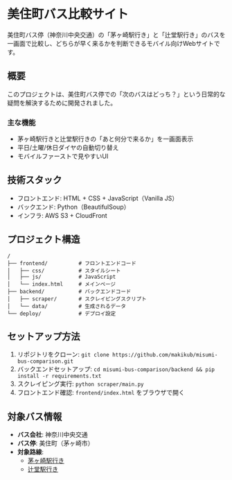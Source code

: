 # 美住町バス比較サイト

美住町バス停（神奈川中央交通）の「茅ヶ崎駅行き」と「辻堂駅行き」のバスを一画面で比較し、どちらが早く来るかを判断できるモバイル向けWebサイトです。

## 概要

このプロジェクトは、美住町バス停での「次のバスはどっち？」という日常的な疑問を解決するために開発されました。

### 主な機能

- 茅ヶ崎駅行きと辻堂駅行きの「あと何分で来るか」を一画面表示
- 平日/土曜/休日ダイヤの自動切り替え
- モバイルファーストで見やすいUI

## 技術スタック

- フロントエンド: HTML + CSS + JavaScript（Vanilla JS）
- バックエンド: Python（BeautifulSoup）
- インフラ: AWS S3 + CloudFront

## プロジェクト構造

```
/
├── frontend/          # フロントエンドコード
│   ├── css/           # スタイルシート
│   ├── js/            # JavaScript
│   └── index.html     # メインページ
├── backend/           # バックエンドコード
│   ├── scraper/       # スクレイピングスクリプト
│   └── data/          # 生成されるデータ
└── deploy/            # デプロイ設定
```

## セットアップ方法

1. リポジトリをクローン: `git clone https://github.com/makikub/misumi-bus-comparison.git`
2. バックエンドセットアップ: `cd misumi-bus-comparison/backend && pip install -r requirements.txt`
3. スクレイピング実行: `python scraper/main.py`
4. フロントエンド確認: `frontend/index.html` をブラウザで開く

## 対象バス情報

- **バス会社**: 神奈川中央交通
- **バス停**: 美住町（茅ヶ崎市）
- **対象路線**:
  - [茅ヶ崎駅行き](https://www.kanachu.co.jp/sp/diagram/timetable01?cs=0000802161-6&nid=00127236)
  - [辻堂駅行き](https://www.kanachu.co.jp/sp/diagram/timetable01?cs=0000801834-12&nid=00127236)

